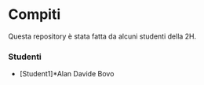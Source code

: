 # Compiti
Questa repository è stata fatta da alcuni studenti della 2H.
### Studenti
+ [Student1]*Alan Davide Bovo
